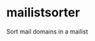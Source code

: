 # mailistsorter
Sort mail domains in a mailist

[](https://raw.githubusercontent.com/bxsic-fr/mailistsorter/main/1.gif, 'mail')
